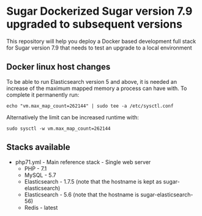 # Sugar Dockerized Sugar version 7.9 upgraded to subsequent versions
This repository will help you deploy a Docker based development full stack for Sugar version 7.9 that needs to test an upgrade to a local environment

## Docker linux host changes
To be able to run Elasticsearch version 5 and above, it is needed an increase of the maximum mapped memory a process can have with. To complete it permanently run:

`echo "vm.max_map_count=262144" | sudo tee -a /etc/sysctl.conf`

Alternatively the limit can be increased runtime with:

`sudo sysctl -w vm.max_map_count=262144`

## Stacks available
* php71.yml - Main reference stack - Single web server
    * PHP - 7.1
    * MySQL - 5.7
    * Elasticsearch - 1.7.5 (note that the hostname is kept as sugar-elasticsearch)
    * Elasticsearch - 5.6 (note that the hostname is sugar-elasticsearch-56)
    * Redis - latest
